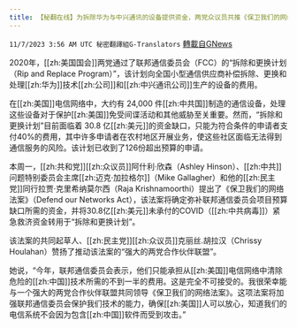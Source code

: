 ```yaml
---
title: 【秘翻在线】为拆除华为与中兴通讯的设备提供资金，两党众议员共推《保卫我们的网络法案》
---
```

`11/7/2023 3:56 AM UTC 秘密翻譯組G-Translators` [轉載自GNews](https://gnews.org/articles/1933878)

2020年，[[zh:美国国会]]两党通过了联邦通信委员会（FCC）的“拆除和更换计划（Rip and Replace Program）”，该计划向全国小型通信供应商补偿拆除、更换和处理[[zh:华为]]技术[[zh:公司]]和[[zh:中兴通讯公司]]生产的设备的费用。

在[[zh:美国]]电信网络中，大约有 24,000 件[[zh:中共国]]制造的通信设备，处理这些设备对于保护[[zh:美国]]免受间谍活动和其他威胁至关重要。然而，“拆除和更换计划”目前面临着 30.8 亿[[zh:美元]]的资金缺口，只能为符合条件的申请者支付40%的费用，其中许多申请者在农村地区开展业务，使这些社区面临无法得到通信服务的风险。该计划已收到了126份超出预算的申请。

本周一，[[zh:共和党]][[zh:众议员]]阿什利·欣森（Ashley Hinson）、[[zh:中共]]问题特别委员会主席[[zh:迈克·加拉格尔]]（Mike Gallagher）和他的[[zh:民主党]]同行拉贾·克里希纳莫尔西（Raja Krishnamoorthi）提出了《保卫我们的网络法案》（Defend our Networks Act），该法案将确定弥补联邦通信委员会项目预算缺口所需的资金，并将30.8亿[[zh:美元]]未承付的COVID（[[zh:中共病毒]]）紧急救济资金转用于“拆除和更换计划”。

该法案的共同起草人、[[zh:民主党]][[zh:众议员]]克丽丝.胡拉汉（Chrissy Houlahan）赞扬了推动该法案的“强大的两党合作伙伴联盟”。

她说，“今年，联邦通信委员会表示，他们只能承担从[[zh:美国]]电信网络中清除危险的[[zh:中国]]技术所需的不到一半的费用。这是完全不可接受的。我很荣幸能与一个强大的两党合作伙伴联盟共同领导《保卫我们的网络法案》。这项法案将加强联邦通信委员会保护我们技术的能力，确保[[zh:美国]]人可以放心，知道我们的电信系统不会因为包含[[zh:中国]]软件而受到攻击。”
